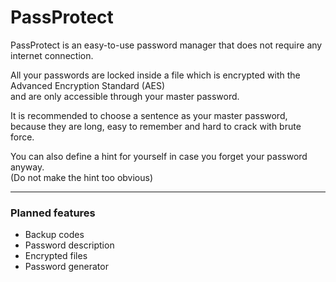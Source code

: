 # PassProtect
<p>PassProtect is an easy-to-use password manager that does not require any internet connection.</p>
<p>All your passwords are locked inside a file which is encrypted with the Advanced Encryption Standard (AES)<br>and are only accessible through your master password.</p>
<p>It is recommended to choose a sentence as your master password,<br>because they are long, easy to remember and hard to crack with brute force.</p>
<p>You can also define a hint for yourself in case you forget your password anyway.<br>(Do not make the hint too obvious)</p>
<hr>
<h3>Planned features</h3>
<ul>
  <li>Backup codes</li>
  <li>Password description</li>
  <li>Encrypted files</li>
  <li>Password generator</li>
</ul>
